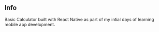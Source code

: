 ## Info
Basic Calculator built with React Native as part of my intial days of learning mobile app development.
